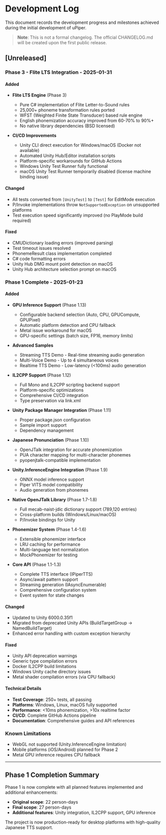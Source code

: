 # Development Log

This document records the development progress and milestones achieved during the initial development of uPiper.

> **Note**: This is not a formal changelog. The official CHANGELOG.md will be created upon the first public release.

## [Unreleased]

### Phase 3 - Flite LTS Integration - 2025-01-31

#### Added
- **Flite LTS Engine** (Phase 3)
  - Pure C# implementation of Flite Letter-to-Sound rules
  - 25,000+ phoneme transformation rules ported
  - WFST (Weighted Finite State Transducer) based rule engine
  - English phonemization accuracy improved from 60-70% to 90%+
  - No native library dependencies (BSD licensed)

- **CI/CD Improvements**
  - Unity CLI direct execution for Windows/macOS (Docker not available)
  - Automated Unity Hub/Editor installation scripts
  - Platform-specific workarounds for GitHub Actions
  - Windows Unity Test Runner fully functional
  - macOS Unity Test Runner temporarily disabled (license machine binding issue)

#### Changed
- All tests converted from `[UnityTest]` to `[Test]` for EditMode execution
- P/Invoke implementations throw `NotSupportedException` on unsupported platforms
- Test execution speed significantly improved (no PlayMode build required)

#### Fixed
- CMUDictionary loading errors (improved parsing)
- Test timeout issues resolved
- PhonemeResult class implementation completed
- C# code formatting errors
- Unity Hub DMG mount point detection on macOS
- Unity Hub architecture selection prompt on macOS

### Phase 1 Complete - 2025-01-23

#### Added
- **GPU Inference Support** (Phase 1.13)
  - Configurable backend selection (Auto, CPU, GPUCompute, GPUPixel)
  - Automatic platform detection and CPU fallback
  - Metal issue workaround for macOS
  - GPU-specific settings (batch size, FP16, memory limits)
  
- **Advanced Samples**
  - Streaming TTS Demo - Real-time streaming audio generation
  - Multi-Voice Demo - Up to 4 simultaneous voices
  - Realtime TTS Demo - Low-latency (<100ms) audio generation

- **IL2CPP Support** (Phase 1.12)
  - Full Mono and IL2CPP scripting backend support
  - Platform-specific optimizations
  - Comprehensive CI/CD integration
  - Type preservation via link.xml

- **Unity Package Manager Integration** (Phase 1.11)
  - Proper package.json configuration
  - Sample import support
  - Dependency management

- **Japanese Pronunciation** (Phase 1.10)
  - OpenJTalk integration for accurate phonemization
  - PUA character mapping for multi-character phonemes
  - pyopenjtalk-compatible implementation

- **Unity.InferenceEngine Integration** (Phase 1.9)
  - ONNX model inference support
  - Piper VITS model compatibility
  - Audio generation from phonemes

- **Native OpenJTalk Library** (Phase 1.7-1.8)
  - Full mecab-naist-jdic dictionary support (789,120 entries)
  - Cross-platform builds (Windows/Linux/macOS)
  - P/Invoke bindings for Unity

- **Phonemizer System** (Phase 1.4-1.6)
  - Extensible phonemizer interface
  - LRU caching for performance
  - Multi-language text normalization
  - MockPhonemizer for testing

- **Core API** (Phase 1.1-1.3)
  - Complete TTS interface (IPiperTTS)
  - Async/await pattern support
  - Streaming generation (IAsyncEnumerable)
  - Comprehensive configuration system
  - Event system for state changes

#### Changed
- Updated to Unity 6000.0.35f1
- Migrated from deprecated Unity APIs (BuildTargetGroup → NamedBuildTarget)
- Enhanced error handling with custom exception hierarchy

#### Fixed
- Unity API deprecation warnings
- Generic type compilation errors
- Docker IL2CPP build limitations
- Windows Unity cache directory issues
- Metal shader compilation errors (via CPU fallback)

#### Technical Details
- **Test Coverage**: 250+ tests, all passing
- **Platforms**: Windows, Linux, macOS fully supported
- **Performance**: <10ms phonemization, >10x realtime factor
- **CI/CD**: Complete GitHub Actions pipeline
- **Documentation**: Comprehensive guides and API references

### Known Limitations
- WebGL not supported (Unity.InferenceEngine limitation)
- Mobile platforms (iOS/Android) planned for Phase 2
- Metal GPU inference requires CPU fallback

---

## Phase 1 Completion Summary

Phase 1 is now complete with all planned features implemented and additional enhancements:

- **Original scope**: 22 person-days
- **Final scope**: 27 person-days
- **Additional features**: Unity integration, IL2CPP support, GPU inference

The project is now production-ready for desktop platforms with high-quality Japanese TTS support.